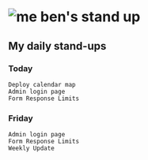 # ![me](https://avatars2.githubusercontent.com/u/5232044?s=50&v=4) ben's stand up

## My daily stand-ups

### Today

    Deploy calendar map
    Admin login page
    Form Response Limits
    
### Friday

    Admin login page
    Form Response Limits
    Weekly Update
